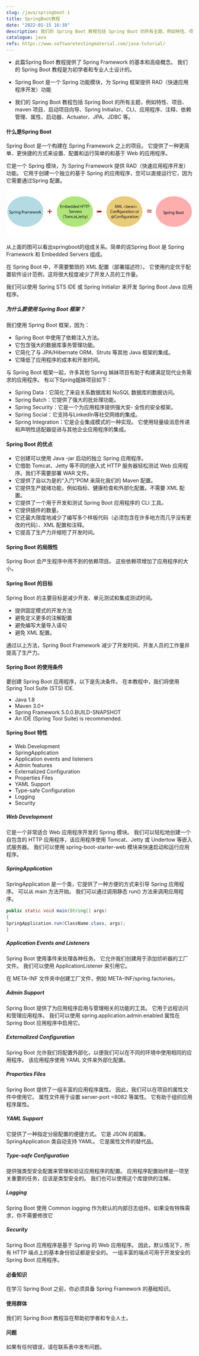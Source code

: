 ```yaml
---
slug: /java/springboot-1
title: SpringBoot教程
date: "2022-01-15 16:38"
description: 我们的 Spring Boot 教程包括 Spring Boot 的所有主题，例如特性、项目、maven 项目、启动项目向导、Spring Initializr、CLI、应用程序、注释、依赖管理、属性、启动器、Actuator、JPA、JDBC 等。
catalogue: java
refs: https://www.softwaretestingmaterial.com/java-tutorial/
---
```


- 此篇Spring Boot 教程提供了 Spring Framework 的基本和高级概念。 我们的 Spring Boot 教程是为初学者和专业人士设计的。

- Spring Boot 是一个 Spring 功能模块，为 Spring 框架提供 RAD（快速应用程序开发）功能

- 我们的 Spring Boot 教程包括 Spring Boot 的所有主题，例如特性、项目、maven 项目、启动项目向导、Spring Initializr、CLI、应用程序、注释、依赖管理、属性、启动器、Actuator、JPA、JDBC 等。

#### 什么是Spring Boot
Spring Boot 是一个构建在 Spring Framework 之上的项目。 它提供了一种更简单、更快捷的方式来设置、配置和运行简单的和基于 Web 的应用程序。

它是一个 Spring 模块，为 Spring Framework 提供 RAD（快速应用程序开发）功能。 它用于创建一个独立的基于 Spring 的应用程序，您可以直接运行它，因为它需要通过Spring 配置。

![what-is-spring-boot](./images/what-is-spring-boot.png)

从上面的图可以看出springboot的组成关系。简单的说Spring Boot 是 Spring Framework 和 Embedded Servers 组成。

在 Spring Boot 中，不需要繁琐的 XML 配置（部署描述符）。 它使用约定优于配置软件设计范例，这将很大程度减少了开发人员的工作量。

我们可以使用 Spring STS IDE 或 Spring Initializr 来开发 Spring Boot Java 应用程序。

##### 为什么要使用 Spring Boot 框架？
我们使用 Spring Boot 框架，因为：
 - Spring Boot 中使用了依赖注入方法。
 - 它包含强大的数据库事务管理功能。
 - 它简化了与 JPA/Hibernate ORM、Struts 等其他 Java 框架的集成。
 - 它降低了应用程序的成本和开发时间。

 与 Spring Boot 框架一起，许多其他 Spring 姊妹项目有助于构建满足现代业务需求的应用程序。 有以下Spring姐妹项目如下：
 
 
- Spring Data：它简化了来自关系数据库和 NoSQL 数据库的数据访问。
- Spring Batch：它提供了强大的批处理功能。
- Spring Security：它是一个为应用程序提供强大安- 全性的安全框架。
- Spring Social：它支持与LinkedIn等社交网络的集成。
- Spring Integration：它是企业集成模式的一种实现。 它使用轻量级消息传递和声明性适配器促进与其他企业应用程序的集成。 

#### Spring Boot 的优点
 
- 它创建可以使用 Java -jar 启动的独立 Spring 应用程序。
- 它借助 Tomcat、Jetty 等不同的嵌入式 HTTP 服务器轻松测试 Web 应用程序。我们不需要部署 WAR 文件。
- 它提供了自以为是的“入门”POM 来简化我们的 Maven 配置。
- 它提供生产就绪功能，例如指标、健康检查和外部化配置。不需要 XML 配置。
- 它提供了一个用于开发和测试 Spring Boot 应用程序的 CLI 工具。
- 它提供插件的数量。
- 它还最大限度地减少了编写多个样板代码（必须包含在许多地方而几乎没有更改的代码）、XML 配置和注释。
- 它提高了生产力并缩短了开发时间。 

#### Spring Boot 的局限性

Spring Boot  会产生程序中用不到的依赖项目。 这些依赖项增加了应用程序的大小。

#### Spring Boot 的目标

Spring Boot 的主要目标是减少开发、单元测试和集成测试时间。

- 提供固定模式的开发方法
- 避免定义更多的注解配置
- 避免编写大量导入语句
- 避免 XML 配置。

通过以上方法，Spring Boot Framework 减少了开发时间、开发人员的工作量并提高了生产力。

#### Spring Boot 的使用条件

要创建 Spring Boot 应用程序，以下是先决条件。 在本教程中，我们将使用Spring Tool Suite (STS) IDE.

- Java 1.8
- Maven 3.0+
- Spring Framework 5.0.0.BUILD-SNAPSHOT
- An IDE (Spring Tool Suite) is recommended.

#### Spring Boot 特性 
 
- Web Development
- SpringApplication
- Application events and listeners
- Admin features
- Externalized Configuration
- Properties Files
- YAML Support
- Type-safe Configuration
- Logging
- Security

##### Web Development

它是一个非常适合 Web 应用程序开发的 Spring 模块。 我们可以轻松地创建一个自包含的 HTTP 应用程序，该应用程序使用 Tomcat、Jetty 或 Undertow 等嵌入式服务器。 我们可以使用 spring-boot-starter-web 模块来快速启动和运行应用程序。

##### SpringApplication

SpringApplication 是一个类，它提供了一种方便的方式来引导 Spring 应用程序。 可以从 main 方法开始。 我们可以通过调用静态 run() 方法来调用应用程序。

```java
public static void main(String[] args)  
{    
SpringApplication.run(ClassName.class, args);    
}  
```

##### Application Events and Listeners

Spring Boot 使用事件来处理各种任务。 它允许我们创建用于添加侦听器的工厂文件。 我们可以使用 ApplicationListener  来引用它。

 在 META-INF 文件夹中创建工厂文件，例如 META-INF/spring.factories。

 ##### Admin Support

 Spring Boot 提供了为应用程序启用与管理相关的功能的工具。 它用于远程访问和管理应用程序。 我们可以使用 spring.application.admin.enabled 属性在 Spring Boot 应用程序中启用它。

 ##### Externalized Configuration

 Spring Boot 允许我们将配置外部化，以便我们可以在不同的环境中使用相同的应用程序。 该应用程序使用 YAML 文件来外部化配置。

 ##### Properties Files

 Spring Boot 提供了一组丰富的应用程序属性。 因此，我们可以在项目的属性文件中使用它。 属性文件用于设置 server-port =8082 等属性。 它有助于组织应用程序属性。

 ##### YAML Support

 它提供了一种指定分层配置的便捷方式。 它是 JSON 的超集。 SpringApplication 类自动支持 YAML。 它是属性文件的替代品。

 ##### Type-safe Configuration

提供强类型安全配置来管理和验证应用程序的配置。 应用程序配置始终是一项至关重要的任务，应该是类型安全的。 我们也可以使用这个库提供的注解。 

##### Logging

Spring Boot 使用 Common logging 作为默认的内部日志组件。如果没有特殊需求，你不需要修改它

##### Security

Spring Boot 应用程序是基于 Spring 的 Web 应用程序。 因此，默认情况下，所有 HTTP 端点上的基本身份验证都是安全的。 一组丰富的端点可用于开发安全的 Spring Boot 应用程序。

#### 必备知识

在学习 Spring Boot 之前，你必须具备 Spring Framework 的基础知识。 

#### 使用群体

我们的 Spring Boot 教程旨在帮助初学者和专业人士。

#### 问题

如果有任何错误，请在联系表中发布问题。




